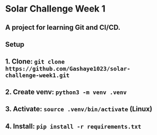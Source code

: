 # Solar Challenge Week 1
## A project for learning Git and CI/CD.

## Setup
## 1. Clone: `git clone https://github.com/Gashaye1023/solar-challenge-week1.git`
## 2. Create venv: `python3 -m venv .venv`
## 3. Activate: `source .venv/bin/activate` (Linux) 
## 4. Install: `pip install -r requirements.txt`
